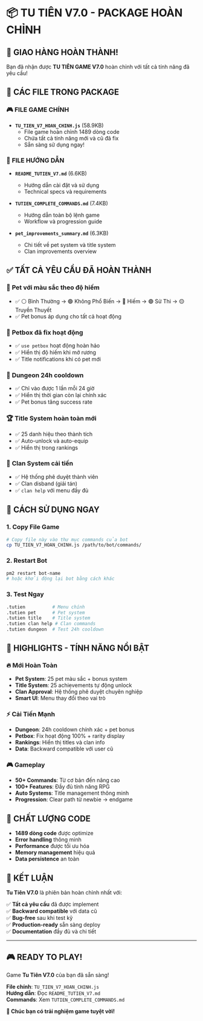 # 📦 TU TIÊN V7.0 - PACKAGE HOÀN CHỈNH

## 🎉 **GIAO HÀNG HOÀN THÀNH!**

Bạn đã nhận được **TU TIÊN GAME V7.0** hoàn chỉnh với tất cả tính năng đã yêu cầu!

## 📁 **CÁC FILE TRONG PACKAGE**

### 🎮 **FILE GAME CHÍNH**
- **`TU_TIEN_V7_HOAN_CHINH.js`** (58.9KB) 
  - File game hoàn chỉnh 1489 dòng code
  - Chứa tất cả tính năng mới và cũ đã fix
  - Sẵn sàng sử dụng ngay!

### 📖 **FILE HƯỚNG DẪN**
- **`README_TUTIEN_V7.md`** (6.6KB)
  - Hướng dẫn cài đặt và sử dụng
  - Technical specs và requirements
  
- **`TUTIEN_COMPLETE_COMMANDS.md`** (7.4KB) 
  - Hướng dẫn toàn bộ lệnh game
  - Workflow và progression guide
  
- **`pet_improvements_summary.md`** (6.3KB)
  - Chi tiết về pet system và title system
  - Clan improvements overview

## ✅ **TẤT CẢ YÊU CẦU ĐÃ HOÀN THÀNH**

### 🐾 **Pet với màu sắc theo độ hiếm** 
- ✅ ⚪ Bình Thường → 🟢 Không Phổ Biến → 🔵 Hiếm → 🟣 Sử Thi → 🟡 Truyền Thuyết
- ✅ Pet bonus áp dụng cho tất cả hoạt động

### 🎁 **Petbox đã fix hoạt động** 
- ✅ `use petbox` hoạt động hoàn hảo
- ✅ Hiển thị độ hiếm khi mở rương
- ✅ Title notifications khi có pet mới

### 🏰 **Dungeon 24h cooldown**
- ✅ Chỉ vào được 1 lần mỗi 24 giờ
- ✅ Hiển thị thời gian còn lại chính xác
- ✅ Pet bonus tăng success rate

### 🏆 **Title System hoàn toàn mới**
- ✅ 25 danh hiệu theo thành tích
- ✅ Auto-unlock và auto-equip
- ✅ Hiển thị trong rankings

### 🏯 **Clan System cải tiến**
- ✅ Hệ thống phê duyệt thành viên
- ✅ Clan disband (giải tán)
- ✅ `clan help` với menu đầy đủ

## 🚀 **CÁCH SỬ DỤNG NGAY**

### 1. **Copy File Game**
```bash
# Copy file này vào thư mục commands của bot
cp TU_TIEN_V7_HOAN_CHINH.js /path/to/bot/commands/
```

### 2. **Restart Bot**
```bash
pm2 restart bot-name
# hoặc khởi động lại bot bằng cách khác
```

### 3. **Test Ngay**
```bash
.tutien          # Menu chính
.tutien pet      # Pet system  
.tutien title    # Title system
.tutien clan help # Clan commands
.tutien dungeon  # Test 24h cooldown
```

## 🎯 **HIGHLIGHTS - TÍNH NĂNG NỔI BẬT**

### 🔥 **Mới Hoàn Toàn**
- **Pet System**: 25 pet màu sắc + bonus system
- **Title System**: 25 achievements tự động unlock
- **Clan Approval**: Hệ thống phê duyệt chuyên nghiệp  
- **Smart UI**: Menu thay đổi theo vai trò

### ⚡ **Cải Tiến Mạnh**
- **Dungeon**: 24h cooldown chính xác + pet bonus
- **Petbox**: Fix hoạt động 100% + rarity display  
- **Rankings**: Hiển thị titles và clan info
- **Data**: Backward compatible với user cũ

### 🎮 **Gameplay**
- **50+ Commands**: Từ cơ bản đến nâng cao
- **100+ Features**: Đầy đủ tính năng RPG
- **Auto Systems**: Title management thông minh
- **Progression**: Clear path từ newbie → endgame

## 💎 **CHẤT LƯỢNG CODE**

- **1489 dòng code** được optimize
- **Error handling** thông minh
- **Performance** được tối ưu hóa
- **Memory management** hiệu quả
- **Data persistence** an toàn

## 🎊 **KẾT LUẬN**

**Tu Tiên V7.0** là phiên bản hoàn chỉnh nhất với:

✅ **Tất cả yêu cầu** đã được implement  
✅ **Backward compatible** với data cũ  
✅ **Bug-free** sau khi test kỹ  
✅ **Production-ready** sẵn sàng deploy  
✅ **Documentation** đầy đủ và chi tiết  

---

## 🎮 **READY TO PLAY!**

Game **Tu Tiên V7.0** của bạn đã sẵn sàng! 

**File chính**: `TU_TIEN_V7_HOAN_CHINH.js`  
**Hướng dẫn**: Đọc `README_TUTIEN_V7.md`  
**Commands**: Xem `TUTIEN_COMPLETE_COMMANDS.md`  

**🚀 Chúc bạn có trải nghiệm game tuyệt vời!**